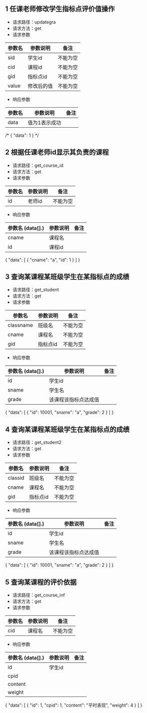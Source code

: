 ## 1 任课老师修改学生指标点评价值操作 
- 请求路径：updategra
- 请求方法：get
- 请求参数

| 参数名   | 参数说明 | 备注     |
| -------- | -------- | -------- |
| sid | 学生id   | 不能为空 |
| cid | 课程id   | 不能为空 |
| gid | 指标点id   | 不能为空 |
| value | 修改后的值   | 不能为空 |

- 响应参数

| 参数名   | 参数说明    | 备注            |
| -------- | ----------- | --------------- 
| data   | 值为1表示成功     |     |
/*
{
    "data": 1
}
*/




## 2 根据任课老师id显示其负责的课程 
- 请求路径：get_course_id
- 请求方法：get
- 请求参数

| 参数名   | 参数说明 | 备注     |
| -------- | -------- | -------- |
| id |老师id   | 不能为空 |


- 响应参数

| 参数名 (data[].)    | 参数说明    | 备注            |
| -------- | ----------- | --------------- 
| cname   | 课程名     |     |
| id   | 课程id     |     |
{
    "data": [
        {
            "cname": "a",
            "id": 1
        }
    ]
}





## 3 查询某课程某班级学生在某指标点的成绩
- 请求路径：get_student
- 请求方法：get
- 请求参数

| 参数名   | 参数说明 | 备注     |
| -------- | -------- | -------- |
| classname |班级名   | 不能为空 |
| cname |课程名   | 不能为空 |
| gid |指标点id   | 不能为空 |


- 响应参数

| 参数名 (data[].)    | 参数说明    | 备注            |
| -------- | ----------- | --------------- 
| id   | 学生id     |     |
| sname   | 学生名     |     |
| grade   | 该课程该指标点达成值     |     |
{
    "data": [
        {
            "id": 10001,
            "sname": "a",
            "grade": 2
        }
    ]
}

## 4 查询某课程某班级学生在某指标点的成绩
- 请求路径：get_student2
- 请求方法：get
- 请求参数

| 参数名   | 参数说明 | 备注     |
| -------- | -------- | -------- |
| classid |班级名   | 不能为空 |
| cname |课程名   | 不能为空 |
| gid |指标点id   | 不能为空 |


- 响应参数

| 参数名 (data[].)    | 参数说明    | 备注            |
| -------- | ----------- | --------------- 
| id   | 学生id     |     |
| sname   | 学生名     |     |
| grade   | 该课程该指标点达成值     |     |
{
    "data": [
        {
            "id": 10001,
            "sname": "a",
            "grade": 2
        }
    ]
}

## 5 查询某课程的评价依据
- 请求路径：get_course_inf
- 请求方法：get
- 请求参数

| 参数名   | 参数说明 | 备注     |
| -------- | -------- | -------- |
| cid |课程名   | 不能为空 |



- 响应参数

| 参数名 (data[].)    | 参数说明    | 备注            |
| -------- | ----------- | --------------- 
| id   | 学生id     |     |
| cpid   |      |     |
| content   |      |     |
| weight   |      |     |
{
    "data": [
        {
            "id": 1,
            "cpid": 1,
            "content": "平时表现",
            "weight": 4
        }
    ]
}